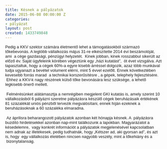 ```yaml
---
title: Késnek a pályázatok
date: 2015-06-08 00:00:00 Z
categories:
- pályázat
layout: post
created: 1433749848
---
```


<p><span style="font-family: arial, helvetica, sans-serif; font-size: small;">Pedig a KKV szektor számára életmentő lehet a támogatásokból származó tőkebevonás. A legtöbb vállalkozás május 31-re elkészítette 2014 évi beszámolóját, ami &nbsp;a cége gazdasági, pénzügyi helyzetét. &nbsp;Kinek jobban, kinek rosszabbul sikerült az előző év. Saját ügyfeleink körében végeztünk egy „házi kutatást”, &nbsp;öt évet vizsgálva. Azt tapasztaltuk, hogy a cégek 60%-a egyre kisebb árréssel dolgozik, azaz több munkával tudja ugyanazt a bevétel volument elérni, mint 5 évvel ezelőtt. Ennek következtében kevesebb forrás marad &nbsp;a technikai korszerűsítésre , a gépek, telephely fejlesztésére. &nbsp;Ehhez a KKV-k nagy részének külső tőke bevonására lesz szüksége, a lehető legkisebb önerő mellett.</span></p><p>&nbsp;<span style="font-family: arial, helvetica, sans-serif; font-size: small;">Felmérésünket alátámasztja a nemrégiben megjelent GKI kutatás is, amely szerint 10 vállalkozásból 6 pályázni szeretne pályázásra készülő cégek beruházásaik értékének 81 százalékát uniós pénzből tervezik megvalósítani, ennek híján ezeknek a beruházásoknak a 60 százaléka elmaradna.</span></p><p>&nbsp;<span style="font-family: arial, helvetica, sans-serif; font-size: small;">Az áprilisra beharangozott pályázatok azonban két hónapja késnek. A &nbsp;pályázásra buzdító hirdetésekkel azonban nap-mint találkozunk a lapokban. Magyarázatot a késedelemre, &nbsp;vagy konkrét információt a pályázatok megjelenésével kapcsolatban nem adnak az illetékesek, pedig tudhatnák, hogy „Kétszer ad, aki gyorsan ad”, és azt is, hogy &nbsp;egy vállalkozás életében nincsen nagyobb veszély, mint a tőkehiány és a &nbsp;bizonytalanság.</span></p>
